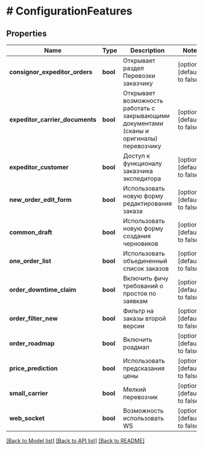 # # ConfigurationFeatures

## Properties

Name | Type | Description | Notes
------------ | ------------- | ------------- | -------------
**consignor_expeditor_orders** | **bool** | Открывает раздел Перевозки заказчику | [optional] [default to false]
**expeditor_carrier_documents** | **bool** | Открывает возможность работать с закрывающими документами (сканы и оригиналы) перевозчику | [optional] [default to false]
**expeditor_customer** | **bool** | Доступ к функционалу заказчика экспедитора | [optional] [default to false]
**new_order_edit_form** | **bool** | Использовать новую форму редактирования заказа | [optional] [default to false]
**common_draft** | **bool** | Использовать новую форму создания черновиков | [optional] [default to false]
**one_order_list** | **bool** | Использовать объединенный список заказов | [optional] [default to false]
**order_downtime_claim** | **bool** | Включить фичу требований о простое по заявкам | [optional] [default to false]
**order_filter_new** | **bool** | Фильтр на заказы второй версии | [optional] [default to false]
**order_roadmap** | **bool** | Включить роадмап | [optional] [default to false]
**price_prediction** | **bool** | Использовать предсказания цены | [optional] [default to false]
**small_carrier** | **bool** | Мелкий перевозчик | [optional] [default to false]
**web_socket** | **bool** | Возможность использовать WS | [optional] [default to false]

[[Back to Model list]](../../README.md#models) [[Back to API list]](../../README.md#endpoints) [[Back to README]](../../README.md)
